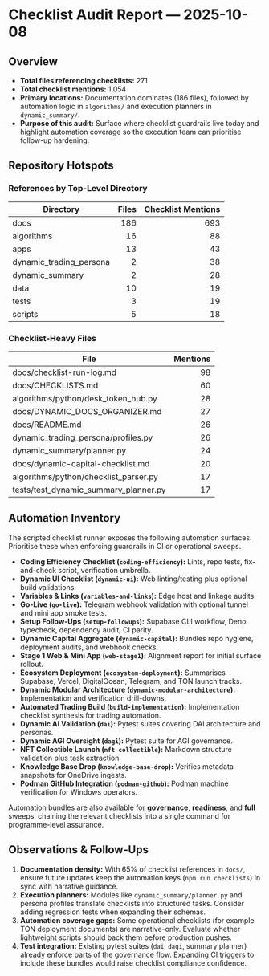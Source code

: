 # Checklist Audit Report — 2025-10-08

## Overview

- **Total files referencing checklists:** 271
- **Total checklist mentions:** 1,054
- **Primary locations:** Documentation dominates (186 files), followed by
  automation logic in `algorithms/` and execution planners in
  `dynamic_summary/`.
- **Purpose of this audit:** Surface where checklist guardrails live today and
  highlight automation coverage so the execution team can prioritise follow-up
  hardening.

## Repository Hotspots

### References by Top-Level Directory

| Directory               | Files | Checklist Mentions |
| ----------------------- | ----: | -----------------: |
| docs                    |   186 |                693 |
| algorithms              |    16 |                 88 |
| apps                    |    13 |                 43 |
| dynamic_trading_persona |     2 |                 38 |
| dynamic_summary         |     2 |                 28 |
| data                    |    10 |                 19 |
| tests                   |     3 |                 19 |
| scripts                 |     5 |                 18 |

### Checklist-Heavy Files

| File                                  | Mentions |
| ------------------------------------- | -------: |
| docs/checklist-run-log.md             |       98 |
| docs/CHECKLISTS.md                    |       60 |
| algorithms/python/desk_token_hub.py   |       28 |
| docs/DYNAMIC_DOCS_ORGANIZER.md        |       27 |
| docs/README.md                        |       26 |
| dynamic_trading_persona/profiles.py   |       26 |
| dynamic_summary/planner.py            |       24 |
| docs/dynamic-capital-checklist.md     |       20 |
| algorithms/python/checklist_parser.py |       17 |
| tests/test_dynamic_summary_planner.py |       17 |

## Automation Inventory

The scripted checklist runner exposes the following automation surfaces.
Prioritise these when enforcing guardrails in CI or operational sweeps.

- **Coding Efficiency Checklist (`coding-efficiency`):** Lints, repo tests,
  fix-and-check script, verification umbrella.
- **Dynamic UI Checklist (`dynamic-ui`):** Web linting/testing plus optional
  build validations.
- **Variables & Links (`variables-and-links`):** Edge host and linkage audits.
- **Go-Live (`go-live`):** Telegram webhook validation with optional tunnel and
  mini app smoke tests.
- **Setup Follow-Ups (`setup-followups`):** Supabase CLI workflow, Deno
  typecheck, dependency audit, CI parity.
- **Dynamic Capital Aggregate (`dynamic-capital`):** Bundles repo hygiene,
  deployment audits, and webhook checks.
- **Stage 1 Web & Mini App (`web-stage1`):** Alignment report for initial
  surface rollout.
- **Ecosystem Deployment (`ecosystem-deployment`):** Summarises Supabase,
  Vercel, DigitalOcean, Telegram, and TON launch tracks.
- **Dynamic Modular Architecture (`dynamic-modular-architecture`):**
  Implementation and verification drill-downs.
- **Automated Trading Build (`build-implementation`):** Implementation checklist
  synthesis for trading automation.
- **Dynamic AI Validation (`dai`):** Pytest suites covering DAI architecture and
  personas.
- **Dynamic AGI Oversight (`dagi`):** Pytest suite for AGI governance.
- **NFT Collectible Launch (`nft-collectible`):** Markdown structure validation
  plus task extraction.
- **Knowledge Base Drop (`knowledge-base-drop`):** Verifies metadata snapshots
  for OneDrive ingests.
- **Podman GitHub Integration (`podman-github`):** Podman machine verification
  for Windows operators.

Automation bundles are also available for **governance**, **readiness**, and
**full** sweeps, chaining the relevant checklists into a single command for
programme-level assurance.

## Observations & Follow-Ups

1. **Documentation density:** With 65% of checklist references in `docs/`,
   ensure future updates keep the automation keys (`npm run checklists`) in sync
   with narrative guidance.
2. **Execution planners:** Modules like `dynamic_summary/planner.py` and persona
   profiles translate checklists into structured tasks. Consider adding
   regression tests when expanding their schemas.
3. **Automation coverage gaps:** Some operational checklists (for example TON
   deployment documents) are narrative-only. Evaluate whether lightweight
   scripts should back them before production pushes.
4. **Test integration:** Existing pytest suites (`dai`, `dagi`, summary planner)
   already enforce parts of the governance flow. Expanding CI triggers to
   include these bundles would raise checklist compliance confidence.
